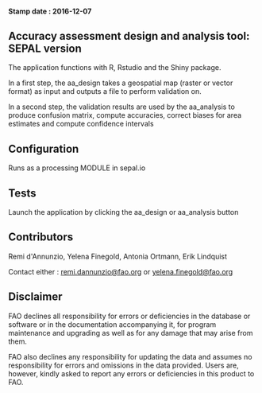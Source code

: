 #### Stamp date : **2016-12-07**

## Accuracy assessment design and analysis tool: SEPAL version

The application functions with R, Rstudio and the Shiny package.

In a first step, the aa_design takes a geospatial map (raster or vector format) as input and outputs a file to perform validation on.

In a second step, the validation results are used by the aa_analysis to produce confusion matrix, compute accuracies, correct biases for area estimates and compute confidence intervals


## Configuration

Runs as a processing MODULE in sepal.io

## Tests

Launch the application by clicking the aa_design or aa_analysis button


## Contributors

Remi d'Annunzio, Yelena Finegold, Antonia Ortmann, Erik Lindquist

Contact either : remi.dannunzio@fao.org or yelena.finegold@fao.org


## Disclaimer

FAO declines all responsibility for errors or deficiencies in the database or software or in the documentation accompanying it, for program maintenance and upgrading as well as for any damage that may arise from them. 

FAO also declines any responsibility for updating the data and assumes no responsibility for errors and omissions in the data provided. Users are, however, kindly asked to report any errors or deficiencies in this product to FAO.
